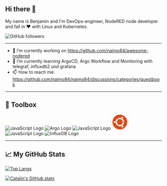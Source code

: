 ## Hi there 👋

My name is Benjamin and I'm DevOps-engineer, NodeRED node developer and fall in ❤️ with Linux and Kubernetes. 

![GitHub followers](https://img.shields.io/github/followers/naimo84?label=follow&style=social)

---

- 🔭 I’m currently working on https://github.com/naimo84/awesome-nodered
- 🌱 I’m currently learning ArgoCD, Argo Workflow and Monitoring with telegraf, influxdb2 und grafana
- 📫 How to reach me: https://github.com/naimo84/naimo84/discussions/categories/guestbook
<!-- - 👯 I’m looking to collaborate on ...
- 🤔 I’m looking for help with ... 
- 💬 Ask me about 
...-->

---

## 🧰 Toolbox

<img src="https://cdn.worldvectorlogo.com/logos/node-red-1.svg" alt="JavaScript Logo" width="50" height="50"/> <img src="https://cncf-branding.netlify.app/img/projects/argo/icon/color/argo-icon-color.svg" alt="Argo Logo" width="50" height="50"/> <img src="https://cdn.worldvectorlogo.com/logos/visual-studio-code-1.svg" alt="JavaScript Logo" width="50" height="50"/> <img src="https://raw.githubusercontent.com/devicons/devicon/master/icons/ubuntu/ubuntu-plain.svg" alt="JavaScript Logo" width="50" height="50"/>  <img src="https://cdn.worldvectorlogo.com/logos/kubernets.svg" alt="JavaScript Logo" width="50" height="50"/>   <img src="https://influxdata.github.io/branding/img/downloads/influxdata-logo--symbol--pool.svg" alt="InfluxDB Logo" width="50" height="50"/> 

---

## &#x1f4c8; My GitHub Stats

[![Top Langs](https://github-readme-stats.vercel.app/api/top-langs/?username=naimo84&hide=java,html,css&theme=radical)](https://github.com/anuraghazra/github-readme-stats)

[![Catalin's GitHub stats](https://github-readme-stats.vercel.app/api?username=naimo84&include_all_commits=true&count_private=true&theme=radical)](https://github.com/anuraghazra/github-readme-stats)
